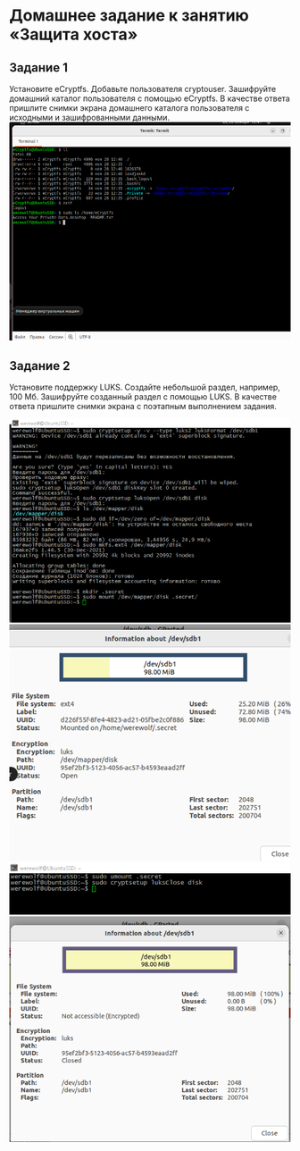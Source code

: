 # Домашнее задание к занятию «Защита хоста»

## Задание 1
Установите eCryptfs.
Добавьте пользователя cryptouser.
Зашифруйте домашний каталог пользователя с помощью eCryptfs.
В качестве ответа пришлите снимки экрана домашнего каталога пользователя с исходными и зашифрованными данными.
![img](/img/2023-11-28_12-40-59.png)

## Задание 2
Установите поддержку LUKS.
Создайте небольшой раздел, например, 100 Мб.
Зашифруйте созданный раздел с помощью LUKS.
В качестве ответа пришлите снимки экрана с поэтапным выполнением задания.

![img](/img/2023-11-28_13-01-26.png)
![img](/img/2023-11-28_13-02-42.png)
![img](/img/2023-11-28_13-06-28.png)
![img](/img/2023-11-28_13-04-32.png)
